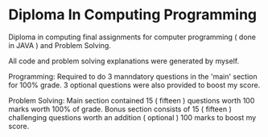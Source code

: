 # Diploma In Computing Programming
Diploma in computing final assignments for computer programming ( done in JAVA ) and Problem Solving. 

All code and problem solving explanations were generated by myself. 

Programming:
Required to do 3 manndatory questions in the 'main' section for 100% grade. 
3 optional questions were also provided to boost my score. 

Problem Solving: 
Main section contained 15 ( fifteen ) questions worth 100 marks worth 100% of grade. 
Bonus section consists of 15 ( fifteen ) challenging questions worth an addition ( optional ) 100 marks to boost my score. 
